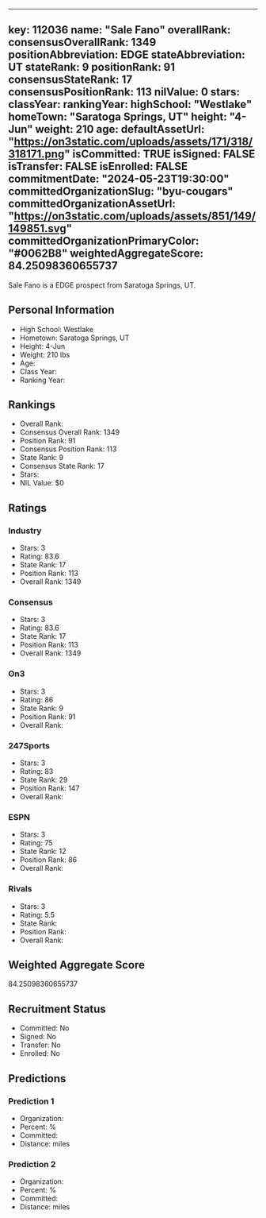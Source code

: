 ---
  key: 112036
  name: "Sale Fano"
  overallRank: 
  consensusOverallRank: 1349
  positionAbbreviation: EDGE
  stateAbbreviation: UT
  stateRank: 9
  positionRank: 91
  consensusStateRank: 17
  consensusPositionRank: 113
  nilValue: 0
  stars: 
  classYear: 
  rankingYear: 
  highSchool: "Westlake"
  homeTown: "Saratoga Springs, UT"
  height: "4-Jun"
  weight: 210
  age: 
  defaultAssetUrl: "https://on3static.com/uploads/assets/171/318/318171.png"
  isCommitted: TRUE
  isSigned: FALSE
  isTransfer: FALSE
  isEnrolled: FALSE
  commitmentDate: "2024-05-23T19:30:00"
  committedOrganizationSlug: "byu-cougars"
  committedOrganizationAssetUrl: "https://on3static.com/uploads/assets/851/149/149851.svg"
  committedOrganizationPrimaryColor: "#0062B8"
  weightedAggregateScore: 84.25098360655737
  ---
  
  Sale Fano is a EDGE prospect from Saratoga Springs, UT.
  
  ## Personal Information
  - High School: Westlake
  - Hometown: Saratoga Springs, UT
  - Height: 4-Jun
  - Weight: 210 lbs
  - Age: 
  - Class Year: 
  - Ranking Year: 
  
  ## Rankings
  - Overall Rank: 
  - Consensus Overall Rank: 1349
  - Position Rank: 91
  - Consensus Position Rank: 113
  - State Rank: 9
  - Consensus State Rank: 17
  - Stars: 
  - NIL Value: $0
  
  ## Ratings
  
  ### Industry
  - Stars: 3
  - Rating: 83.6
  - State Rank: 17
  - Position Rank: 113
  - Overall Rank: 1349
  
  ### Consensus
  - Stars: 3
  - Rating: 83.6
  - State Rank: 17
  - Position Rank: 113
  - Overall Rank: 1349
  
  ### On3
  - Stars: 3
  - Rating: 86
  - State Rank: 9
  - Position Rank: 91
  - Overall Rank: 
  
  ### 247Sports
  - Stars: 3
  - Rating: 83
  - State Rank: 29
  - Position Rank: 147
  - Overall Rank: 
  
  ### ESPN
  - Stars: 3
  - Rating: 75
  - State Rank: 12
  - Position Rank: 86
  - Overall Rank: 
  
  ### Rivals
  - Stars: 3
  - Rating: 5.5
  - State Rank: 
  - Position Rank: 
  - Overall Rank: 
  
  ## Weighted Aggregate Score
  84.25098360655737
  
  ## Recruitment Status
  - Committed: No
  - Signed: No
  - Transfer: No
  - Enrolled: No
  
  
  
  ## Predictions
  
  ### Prediction 1
  - Organization: 
  - Percent: %
  - Committed: 
  - Distance:  miles
  
  ### Prediction 2
  - Organization: 
  - Percent: %
  - Committed: 
  - Distance:  miles
  